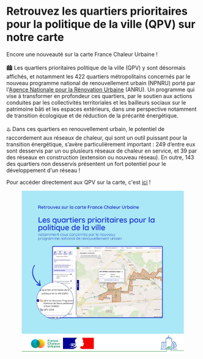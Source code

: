 # Retrouvez les quartiers prioritaires pour la politique de la ville (QPV) sur notre carte

Encore une nouveauté sur la carte France Chaleur Urbaine !\
\
🏙️ Les quartiers prioritaires politique de la ville (QPV) y sont désormais affichés, et notamment les 422 quartiers métropolitains concernés par le nouveau programme national de renouvellement urbain (NPNRU) porté par l'[Agence Nationale pour la Rénovation Urbaine](https://www.anru.fr/) (ANRU). Un programme qui vise à transformer en profondeur ces quartiers, par le soutien aux actions conduites par les collectivités territoriales et les bailleurs sociaux sur le patrimoine bâti et les espaces extérieurs, dans une perspective notamment de transition écologique et de réduction de la précarité énergétique.\
\
♨️ Dans ces quartiers en renouvellement urbain, le potentiel de raccordement aux réseaux de chaleur, qui sont un outil puissant pour la transition énergétique, s’avère particulièrement important : 249 d’entre eux sont desservis par un ou plusieurs réseaux de chaleur en service, et 39 par des réseaux en construction (extension ou nouveau réseau). En outre, 143 des quartiers non desservis présentent un fort potentiel pour le développement d'un réseau !

Pour accéder directement aux QPV sur la carte, c'est [ici](https://france-chaleur-urbaine.beta.gouv.fr/carte?tabId=potentiel\&accordions=Potentiel+par+territoire\&additionalLayers=quartiersPrioritairesPolitiqueVille) !

<figure><img src=".gitbook/assets/FCU_QPV.jpg" alt=""><figcaption></figcaption></figure>
